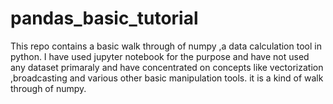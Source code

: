 # pandas_basic_tutorial
This repo contains a basic walk through of numpy ,a data calculation tool in python.
I have used jupyter notebook for the purpose and have not used any dataset primaraly and have concentrated on concepts like vectorization ,broadcasting and various other basic manipulation tools.
it is a kind of walk through of numpy.

